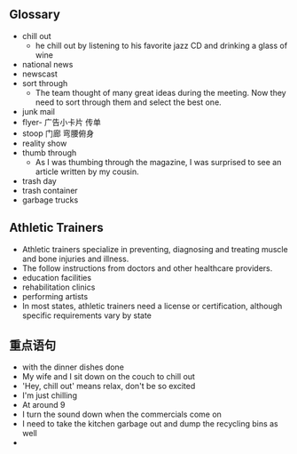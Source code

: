 ## Glossary
- chill out 
	- he chill out by listening to his favorite jazz CD and drinking a glass of wine
- national news
- newscast
- sort through
	- The team thought of many great ideas during the meeting. Now they need to sort through them and select the best one.
- junk mail
- flyer- 广告小卡片 传单
- stoop 门廊 弯腰俯身
- reality show
- thumb through
	- As I was thumbing through the magazine, I was surprised to see an article written by my cousin.
- trash day
- trash container
- garbage trucks
## Athletic Trainers
- Athletic trainers specialize in preventing, diagnosing and treating muscle and bone injuries and illness.
- The follow instructions from doctors and other healthcare providers.
- education facilities
- rehabilitation clinics
- performing artists
- In most states, athletic trainers need a license or certification, although specific requirements vary by state

## 重点语句
- with the dinner dishes done
- My wife and I sit down on the couch to chill out
- 'Hey, chill out' means relax, don't be so excited
- I'm just chilling
- At around 9
- I turn the sound down when the commercials come on
- I need to take the kitchen garbage out and dump the recycling bins as well
- 
